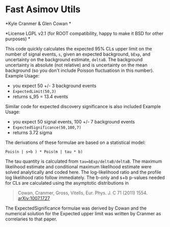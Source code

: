 # Fast Asimov Utils

*Kyle Cranmer & Glen Cowan *

*License LGPL v2.1 (for ROOT compatibility, happy to make it BSD for other purposes) *

This code quickly calculates the expected 95% CLs upper limit on the number of
signal events, `s`, given an expected background, `bExp`, and 
uncertainty on the background estimate, `deltaB`.
The background uncertainty is absolute (not relative) and is uncertainty
on the mean background (so you don't include Poisson fluctuatiosn in this number).
Example Usage: 

  * you expect 50 +/- 3 background events
  * `ExpectedLimit(50,3)`
  * returns s_95 = 13.4 events

Similar code for expected discovery significance is also included
Example Usage:

   * you expect 50 signal events, 100 +/- 7 background events
   * `ExpectedSignificance(50,100,7)`
   * returns 3.72 sigma


The derivations of these formulae are based on a statistical model:

	Pois(n | s+b ) * Pois(m | tau * b)

The tau quantity is calculated from `tau=bExp/deltaB/deltaB`.
The maximum likelihood estimate and conditional maximum likelihood estimate
were solved analytically and coded here.
The log-likelihood ratio and the profile log likelihood ratio follow immediately.
The b-only and s+b p-values needed for CLs are calculated using the 
asymptotic distributions in 
>	Cowan, Cranmer, Gross, Vitells,	Eur. Phys. J. C 71 (2011) 1554.  
[arXiv:1007.1727](http://arxiv.org/abs/1007.1727)

The ExpectedSignificance formulae was derived by Cowan and the numerical solution 
for the Expected upper limit was written by Cranmer as correlaries to that paper.